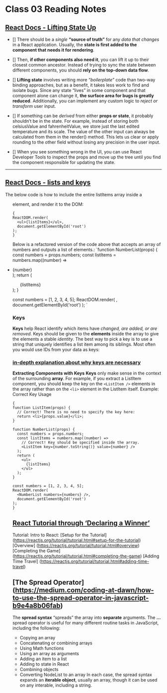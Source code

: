 # Class 03 Reading Notes
## [React Docs - Lifting State Up](https://reactjs.org/docs/lifting-state-up.html)
-  [] There should be a *single*  **“source of truth”** for any *data that changes* in a React application. Usually, the **state is first added to the component that needs it for rendering**. 
- [] Then, **if other components also need it**, you can lift it up to their closest common ancestor. Instead of trying to sync the state between different components, you should **rely on the top-down data flow**.

- [] **Lifting state** involves writing more *“boilerplate”* code than two-way binding approaches, but as a benefit, it takes less work to find and isolate bugs. Since any state “lives” in some component and that component alone can change it, **the surface area for bugs is greatly reduced**. Additionally, you can implement any custom logic to *reject or transform* user input.

- [] If something can be *derived* from either **props or state**, it probably shouldn’t be in the state. For example, instead of storing both celsiusValue and fahrenheitValue, we store just the last edited temperature and its scale. The value of the other input can always be calculated from them in the render() method. This lets us clear or apply rounding to the other field without losing any precision in the user input.

- []  When you see something wrong in the UI, you can use React Developer Tools to inspect the props and move up the tree until you find the component responsible for updating the state.
---
## [React Docs - lists and keys](https://reactjs.org/docs/lists-and-keys.html)
The below code is how to include the entire listItems array inside a <ul> element, and render it to the DOM:
```
{
ReactDOM.render(
  <ul>{listItems}</ul>,
  document.getElementById('root')
);
}
```
Below is a refactored version of the code above that accepts an array of numbers and outputs a list of elements.: 
`function NumberList(props) {
  const numbers = props.numbers;
  const listItems = numbers.map((number) =>
    <li key={number.toString()}>
      {number}
    </li>
  );
  return (
    <ul>{listItems}</ul>
  );
}

const numbers = [1, 2, 3, 4, 5];
ReactDOM.render(
  <NumberList numbers={numbers} />,
  document.getElementById('root')
);
`
### Keys
**Keys** help React identify which items have *changed, are added, or are removed*. Keys should be given to the **elements** inside the array to give the elements a stable *identity*.
The best way to pick a key is to use a string that uniquely identifies a list item among its siblings. Most often you would use IDs from your data as keys:
### [in-depth explanation about why keys are necessary](https://reactjs.org/docs/reconciliation.html#recursing-on-children)
**Extracting Components with Keys**
**Keys** only make sense in the context of the surrounding **array**.
For example, if you extract a ListItem component, you should keep the key on the `<ListItem />` elements in the array rather than on the `<li>` element in the ListItem itself.
Example: Correct Key Usage
```
{
function ListItem(props) {
  // Correct! There is no need to specify the key here:
  return <li>{props.value}</li>;
}

function NumberList(props) {
  const numbers = props.numbers;
  const listItems = numbers.map((number) =>
    // Correct! Key should be specified inside the array.
    <ListItem key={number.toString()} value={number} />
  );
  return (
    <ul>
      {listItems}
    </ul>
  );
}

const numbers = [1, 2, 3, 4, 5];
ReactDOM.render(
  <NumberList numbers={numbers} />,
  document.getElementById('root')
);
}
```

## [React Tutorial through ‘Declaring a Winner’](https://reactjs.org/tutorial/tutorial.html)
Tutorial: Intro to React:
[Setup for the Tutorial] (https://reactjs.org/tutorial/tutorial.html#setup-for-the-tutorial)
[Overview] (https://reactjs.org/tutorial/tutorial.html#overview)
[Completing the Game] (https://reactjs.org/tutorial/tutorial.html#completing-the-game)
[Adding Time Travel] (https://reactjs.org/tutorial/tutorial.html#adding-time-travel)
## [The Spread Operator] (https://medium.com/coding-at-dawn/how-to-use-the-spread-operator-in-javascript-b9e4a8b06fab)
The **spread syntax** “spreads” the array into **separate** arguments.
The **…** spread operator is useful for many different routine tasks in JavaScript, including the following:
- Copying an array
- Concatenating or combining arrays
- Using Math functions
- Using an array as arguments
- Adding an item to a list
- Adding to state in React
- Combining objects
- Converting NodeList to an array
In each case, the spread syntax expands an **iterable object**, usually an array, though it can be used on any interable, including a string.
